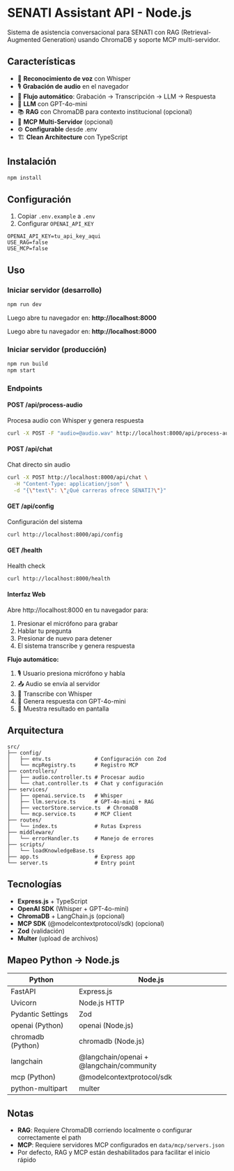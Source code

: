 # SENATI Assistant API - Node.js

Sistema de asistencia conversacional para SENATI con RAG (Retrieval-Augmented Generation) usando ChromaDB y soporte MCP multi-servidor.

## Características

- 🎤 **Reconocimiento de voz** con Whisper
- 🎙️ **Grabación de audio** en el navegador
- 🔄 **Flujo automático**: Grabación → Transcripción → LLM → Respuesta
- 🤖 **LLM** con GPT-4o-mini
- 📚 **RAG** con ChromaDB para contexto institucional (opcional)
- 🔌 **MCP Multi-Servidor** (opcional)
- ⚙️ **Configurable** desde .env
- 🏗️ **Clean Architecture** con TypeScript

## Instalación

```bash
npm install
```

## Configuración

1. Copiar `.env.example` a `.env`
2. Configurar `OPENAI_API_KEY`

```env
OPENAI_API_KEY=tu_api_key_aqui
USE_RAG=false
USE_MCP=false
```

## Uso

### Iniciar servidor (desarrollo)

```bash
npm run dev
```

Luego abre tu navegador en: **http://localhost:8000**

Luego abre tu navegador en: **http://localhost:8000**

### Iniciar servidor (producción)

```bash
npm run build
npm start
```

### Endpoints

#### POST /api/process-audio
Procesa audio con Whisper y genera respuesta
```bash
curl -X POST -F "audio=@audio.wav" http://localhost:8000/api/process-audio
```

#### POST /api/chat
Chat directo sin audio
```bash
curl -X POST http://localhost:8000/api/chat \
  -H "Content-Type: application/json" \
  -d "{\"text\": \"¿Qué carreras ofrece SENATI?\"}"
```

#### GET /api/config
Configuración del sistema
```bash
curl http://localhost:8000/api/config
```

#### GET /health
Health check
```bash
curl http://localhost:8000/health
```

#### Interfaz Web
Abre http://localhost:8000 en tu navegador para:
1. Presionar el micrófono para grabar
2. Hablar tu pregunta
3. Presionar de nuevo para detener
4. El sistema transcribe y genera respuesta

**Flujo automático:**
1. 🎙️ Usuario presiona micrófono y habla
2. 📤 Audio se envía al servidor
3. 🔄 Transcribe con Whisper
4. 🤖 Genera respuesta con GPT-4o-mini
5. 💬 Muestra resultado en pantalla

## Arquitectura

```
src/
├── config/
│   ├── env.ts              # Configuración con Zod
│   └── mcpRegistry.ts      # Registro MCP
├── controllers/
│   ├── audio.controller.ts # Procesar audio
│   └── chat.controller.ts  # Chat y configuración
├── services/
│   ├── openai.service.ts   # Whisper
│   ├── llm.service.ts      # GPT-4o-mini + RAG
│   ├── vectorStore.service.ts  # ChromaDB
│   └── mcp.service.ts      # MCP Client
├── routes/
│   └── index.ts            # Rutas Express
├── middleware/
│   └── errorHandler.ts     # Manejo de errores
├── scripts/
│   └── loadKnowledgeBase.ts
├── app.ts                  # Express app
└── server.ts               # Entry point
```

## Tecnologías

- **Express.js** + TypeScript
- **OpenAI SDK** (Whisper + GPT-4o-mini)
- **ChromaDB** + LangChain.js (opcional)
- **MCP SDK** (@modelcontextprotocol/sdk) (opcional)
- **Zod** (validación)
- **Multer** (upload de archivos)

## Mapeo Python → Node.js

| Python | Node.js |
|--------|---------|
| FastAPI | Express.js |
| Uvicorn | Node.js HTTP |
| Pydantic Settings | Zod |
| openai (Python) | openai (Node.js) |
| chromadb (Python) | chromadb (Node.js) |
| langchain | @langchain/openai + @langchain/community |
| mcp (Python) | @modelcontextprotocol/sdk |
| python-multipart | multer |

## Notas

- **RAG**: Requiere ChromaDB corriendo localmente o configurar correctamente el path
- **MCP**: Requiere servidores MCP configurados en `data/mcp/servers.json`
- Por defecto, RAG y MCP están deshabilitados para facilitar el inicio rápido
